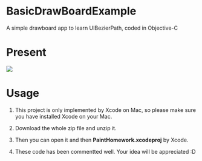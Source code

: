 # BasicDrawBoardExample

A simple drawboard app to learn UIBezierPath, coded in Objective-C

# Present

![](https://ww2.sinaimg.cn/large/006y8lVagw1fbfu9iinjpg30qo0j0grb.gif)

# Usage

1. This project is only implemented by Xcode on Mac, so please make sure you have installed Xcode on your Mac.

2. Download the whole zip file and unzip it.

3. Then you can open it and then  **PaintHomework.xcodeproj** by Xcode. 

4. These code has been commentted well. Your idea will be appreciated :D
